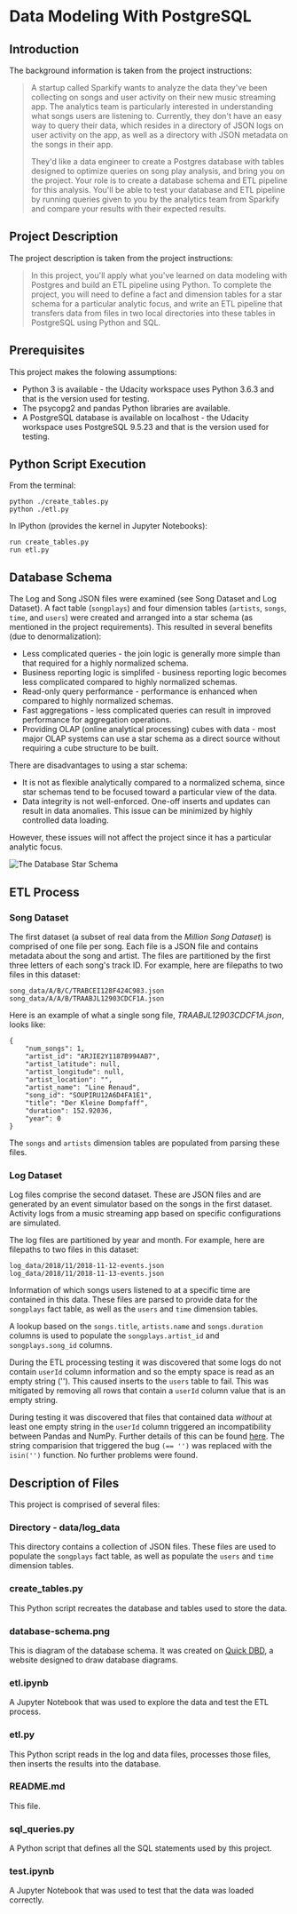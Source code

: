 # Data Modeling With PostgreSQL

## Introduction

The background information is taken from the project instructions: 

> A startup called Sparkify wants to analyze the data they've been collecting on songs and user activity on their new music streaming app. The analytics team is particularly interested in understanding what songs users are listening to. Currently, they don't have an easy way to query their data, which resides in a directory of JSON logs on user activity on the app, as well as a directory with JSON metadata on the songs in their app.
> 
> They'd like a data engineer to create a Postgres database with tables designed to optimize queries on song play analysis, and bring you on the project. Your role is to create a database schema and ETL pipeline for this analysis. You'll be able to test your database and ETL pipeline by running queries given to you by the analytics team from Sparkify and compare your results with their expected results.

## Project Description

The project description is taken from the project instructions:

> In this project, you'll apply what you've learned on data modeling with Postgres and build an ETL pipeline using Python. To complete the project, you will need to define a fact and dimension tables for a star schema for a particular analytic focus, and write an ETL pipeline that transfers data from files in two local directories into these tables in PostgreSQL using Python and SQL.

## Prerequisites

This project makes the folowing assumptions:

- Python 3 is available - the Udacity workspace uses Python 3.6.3 and that is the version used for testing.
- The psycopg2 and pandas Python libraries are available.
- A PostgreSQL database is available on localhost - the Udacity workspace uses PostgreSQL 9.5.23 and that is the version used for testing.

## Python Script Execution

From the terminal:

    python ./create_tables.py
    python ./etl.py

In IPython (provides the kernel in Jupyter Notebooks):

    run create_tables.py
    run etl.py

## Database Schema

The Log and Song JSON files were examined (see Song Dataset and Log Dataset). A fact table (`songplays`) and four dimension tables (`artists`, `songs`, `time`, and `users`) were created and arranged into a star schema (as mentioned in the project requirements). This resulted in several benefits (due to denormalization):

- Less complicated queries - the join logic is generally more simple than that required for a highly normalized schema.
- Business reporting logic is simplifed - business reporting logic becomes less complicated compared to highly normalized schemas.
- Read-only query performance - performance is enhanced when compared to highly normalized schemas.
- Fast aggregations - less complicated queries can result in improved performance for aggregation operations.
- Providing OLAP (online analytical processing) cubes with data - most major OLAP systems can use a star schema as a direct source without requiring a cube structure to be built.

There are disadvantages to using a star schema:

- It is not as flexible analytically compared to a normalized schema, since star schemas tend to be focused toward a particular view of the data.
- Data integrity is not well-enforced.  One-off inserts and updates can result in data anomalies.  This issue can be minimized by highly controlled data loading.

However, these issues will not affect the project since it has a particular analytic focus.

![The Database Star Schema](database-schema.png)

## ETL Process

### Song Dataset

The first dataset (a subset of real data from the *Million Song Dataset*) is comprised of one file per song.  Each file is a JSON file and contains metadata about the song and artist. The files are partitioned by the first three letters of each song's track ID. For example, here are filepaths to two files in this dataset:

    song_data/A/B/C/TRABCEI128F424C983.json
    song_data/A/A/B/TRAABJL12903CDCF1A.json

Here is an example of what a single song file, *TRAABJL12903CDCF1A.json*, looks like:

    {
        "num_songs": 1,
        "artist_id": "ARJIE2Y1187B994AB7",
        "artist_latitude": null,
        "artist_longitude": null,
        "artist_location": "",
        "artist_name": "Line Renaud",
        "song_id": "SOUPIRU12A6D4FA1E1",
        "title": "Der Kleine Dompfaff",
        "duration": 152.92036,
        "year": 0
    }

The `songs` and `artists` dimension tables are populated from parsing these files.

### Log Dataset

Log files comprise the second dataset. These are JSON files and are generated by an event simulator based on the songs in the first dataset. Activity logs from a music streaming app based on specific configurations are simulated.

The log files are partitioned by year and month. For example, here are filepaths to two files in this dataset:

    log_data/2018/11/2018-11-12-events.json
    log_data/2018/11/2018-11-13-events.json

Information of which songs users listened to at a specific time are contained in this data.  These files are parsed to provide data for the `songplays` fact table, as well as the `users` and `time` dimension tables.

A lookup based on the `songs.title`, `artists.name` and `songs.duration` columns is used to populate the `songplays.artist_id` and `songplays.song_id` columns.

During the ETL processing testing it was discovered that some logs do not contain `userId` column information and so the empty space is read as an empty string ('').  This caused inserts to the `users` table to fail. This was mitigated by removing all rows that contain a `userId` column value that is an empty string.

During testing it was discovered that files that contained data *without* at least one empty string in the `userId` column triggered an incompatibility between Pandas and NumPy.  Further details of this can be found [here](
https://stackoverflow.com/questions/40659212/futurewarning-elementwise-comparison-failed-returning-scalar-but-in-the-futur).  The string comparision that triggered the bug `(== '')` was replaced with the `isin('')` function.  No further problems were found.

## Description of Files

This project is comprised of several files:

### Directory - data/log_data

This directory contains a collection of JSON files. These files are used to populate the `songplays` fact table, as well as populate the `users` and `time` dimension tables.

### create_tables.py

This Python script recreates the database and tables used to store the data.

### database-schema.png

This is diagram of the database schema. It was created on [Quick DBD](https://www.quickdatabasediagrams.com/), a website designed to draw database diagrams.

### etl.ipynb

A Jupyter Notebook that was used to explore the data and test the ETL process.

### etl.py

This Python script reads in the log and data files, processes those files, then inserts the results into the database.

### README.md

This file.

### sql_queries.py

A Python script that defines all the SQL statements used by this project.

### test.ipynb

A Jupyter Notebook that was used to test that the data was loaded correctly.